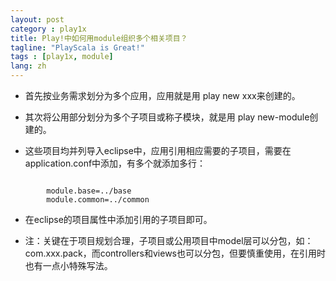```yaml
---
layout: post
category : play1x
title: Play!中如何用module组织多个相关项目？
tagline: "PlayScala is Great!"
tags : [play1x, module]
lang: zh
---
```



*  首先按业务需求划分为多个应用，应用就是用 play new xxx来创建的。

*  其次将公用部分划分为多个子项目或称子模块，就是用 play new-module创建的。

*  这些项目均并列导入eclipse中，应用引用相应需要的子项目，需要在application.conf中添加，有多个就添加多行：
<pre><code>
    	module.base=../base
    	module.common=../common
</code></pre>
*  在eclipse的项目属性中添加引用的子项目即可。

*  注：关键在于项目规划合理，子项目或公用项目中model层可以分包，如：com.xxx.pack，而controllers和views也可以分包，但要慎重使用，在引用时也有一点小特殊写法。

